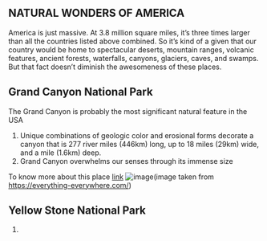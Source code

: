 ##    NATURAL WONDERS OF AMERICA   
America is just massive. At 3.8 million square miles, it’s three times larger than all the countries listed above combined. So it’s kind of a given that our country would be home to spectacular deserts, mountain ranges, volcanic features, ancient forests, waterfalls, canyons, glaciers, caves, and swamps. But that fact doesn’t diminish the awesomeness of these places.

## Grand Canyon National Park
The Grand Canyon is probably the most significant natural feature in the USA
1. Unique combinations of geologic color and erosional forms decorate a canyon that is 277 river miles (446km) long, up to 18 miles (29km) wide, and a mile (1.6km) deep.
1. Grand Canyon overwhelms our senses through its immense size 

 To know more about this place [link](https://www.britannica.com/place/Grand-Canyon-National-Park)
![image](https://photos.smugmug.com/North-America/Arizona/Grand-Canyon/GMA8811/697087720_7azt7-X3.jpg)(image taken from https://everything-everywhere.com/)

## Yellow Stone National Park
1.





